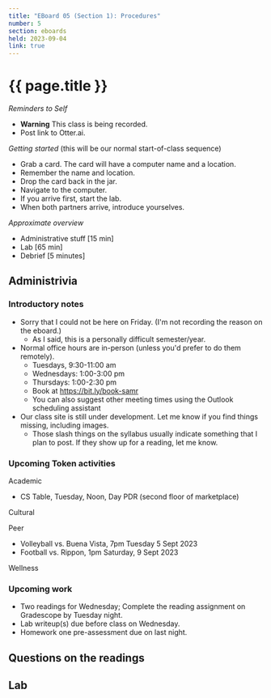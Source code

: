 ```yaml
---
title: "EBoard 05 (Section 1): Procedures"
number: 5
section: eboards
held: 2023-09-04
link: true
---
```

# {{ page.title }}

_Reminders to Self_

* **Warning** This class is being recorded.
* Post link to Otter.ai.

_Getting started_ (this will be our normal start-of-class sequence)

* Grab a card.  The card will have a computer name and a location.
* Remember the name and location.
* Drop the card back in the jar.
* Navigate to the computer.
* If you arrive first, start the lab.
* When both partners arrive, introduce yourselves.

_Approximate overview_

* Administrative stuff [15 min]
* Lab [65 min]
* Debrief [5 minutes]

Administrivia
-------------

### Introductory notes

* Sorry that I could not be here on Friday.  (I'm not recording the reason on
  the eboard.)
    * As I said, this is a personally difficult semester/year.
* Normal office hours are in-person (unless you'd prefer to do them
  remotely).
    * Tuesdays, 9:30-11:00 am
    * Wednesdays: 1:00-3:00 pm
    * Thursdays: 1:00-2:30 pm
    * Book at <https://bit.ly/book-samr>
    * You can also suggest other meeting times using the Outlook scheduling 
      assistant
* Our class site is still under development.  Let me know if you find
  things missing, including images.
    * Those slash things on the syllabus usually indicate something
      that I plan to post.  If they show up for a reading, let me know.

### Upcoming Token activities

Academic

* CS Table, Tuesday, Noon, Day PDR (second floor of marketplace)

Cultural

Peer

* Volleyball vs. Buena Vista, 7pm Tuesday 5 Sept 2023
* Football vs. Rippon, 1pm Saturday, 9 Sept 2023

Wellness

### Upcoming work

* Two readings for Wednesday; Complete the reading assignment on Gradescope by 
  Tuesday night.
* Lab writeup(s) due before class on Wednesday.
* Homework one pre-assessment due on last night.

Questions on the readings
-------------------------

Lab
---


